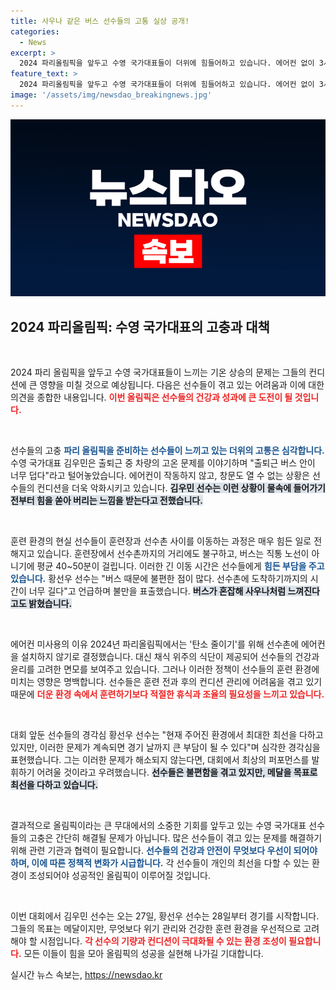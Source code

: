 ```yaml
---
title: 사우나 같은 버스 선수들의 고통 실상 공개!
categories:
  - News
excerpt: >
  2024 파리올림픽을 앞두고 수영 국가대표들이 더위에 힘들어하고 있습니다. 에어컨 없이 3시간을 소모하는 훈련, 선수들의 푸념이 끊이지 않는데... 과연 이 문제의 해결책은? 클릭해 자세한 소식을 확인하세요!
feature_text: >
  2024 파리올림픽을 앞두고 수영 국가대표들이 더위에 힘들어하고 있습니다. 에어컨 없이 3시간을 소모하는 훈련, 선수들의 푸념이 끊이지 않는데... 과연 이 문제의 해결책은? 클릭해 자세한 소식을 확인하세요!
image: '/assets/img/newsdao_breakingnews.jpg'
---
```


<p><img src="/assets/img/newsdao_breakingnews.jpg" alt="koreaapp 속보" /></p>

<h2 data-ke-size="size26">2024 파리올림픽: 수영 국가대표의 고충과 대책</h2>

<p data-ke-size="size16">&nbsp;</p>

<p>2024 파리 올림픽을 앞두고 수영 국가대표들이 느끼는 기온 상승의 문제는 그들의 컨디션에 큰 영향을 미칠 것으로 예상됩니다. 다음은 선수들이 겪고 있는 어려움과 이에 대한 의견을 종합한 내용입니다. <b><span style="color: #ee2323;">이번 올림픽은 선수들의 건강과 성과에 큰 도전이 될 것입니다.</span></b></p>

<p data-ke-size="size16">&nbsp;</p>

<p>선수들의 고충
<b><span style="color: #1a5490;">파리 올림픽을 준비하는 선수들이 느끼고 있는 더위의 고통은 심각합니다.</span></b> 수영 국가대표 김우민은 출퇴근 중 차량의 고온 문제를 이야기하며 "출퇴근 버스 안이 너무 덥다"라고 털어놓았습니다. 에어컨이 작동하지 않고, 창문도 열 수 없는 상황은 선수들의 컨디션을 더욱 악화시키고 있습니다. <b><span style="background-color: #21538527;">김우민 선수는 이런 상황이 물속에 들어가기 전부터 힘을 쏟아 버리는 느낌을 받는다고 전했습니다.</span></b></p>

<p data-ke-size="size16">&nbsp;</p>

<p>훈련 환경의 현실
선수들이 훈련장과 선수촌 사이를 이동하는 과정은 매우 힘든 일로 전해지고 있습니다. 훈련장에서 선수촌까지의 거리에도 불구하고, 버스는 직통 노선이 아니기에 평균 40~50분이 걸립니다. 이러한 긴 이동 시간은 선수들에게 <b><span style="color: #1a5490;">힘든 부담을 주고 있습니다.</span></b> 황선우 선수는 "버스 때문에 불편한 점이 많다. 선수촌에 도착하기까지의 시간이 너무 길다"고 언급하며 불만을 표출했습니다. <b><span style="background-color: #21538527;">버스가 혼잡해 사우나처럼 느껴진다고도 밝혔습니다.</span></b></p>

<p data-ke-size="size16">&nbsp;</p>

<p>에어컨 미사용의 이유
2024년 파리올림픽에서는 '탄소 줄이기'를 위해 선수촌에 에어컨을 설치하지 않기로 결정했습니다. 대신 채식 위주의 식단이 제공되어 선수들의 건강과 윤리를 고려한 면모를 보여주고 있습니다. 그러나 이러한 정책이 선수들의 훈련 환경에 미치는 영향은 명백합니다. 선수들은 훈련 전과 후의 컨디션 관리에 어려움을 겪고 있기 때문에 <b><span style="color: #ee2323;">더운 환경 속에서 훈련하기보다 적절한 휴식과 조율의 필요성을 느끼고 있습니다.</span></b></p>

<p data-ke-size="size16">&nbsp;</p>

<p>대회 앞둔 선수들의 경각심
황선우 선수는 "현재 주어진 환경에서 최대한 최선을 다하고 있지만, 이러한 문제가 계속되면 경기 날까지 큰 부담이 될 수 있다"며 심각한 경각심을 표현했습니다. 그는 이러한 문제가 해소되지 않는다면, 대회에서 최상의 퍼포먼스를 발휘하기 어려울 것이라고 우려했습니다. <b><span style="background-color: #21538527;">선수들은 불편함을 겪고 있지만, 메달을 목표로 최선을 다하고 있습니다.</span></b></p>

<p data-ke-size="size16">&nbsp;</p>

<p>결과적으로
올림픽이라는 큰 무대에서의 소중한 기회를 앞두고 있는 수영 국가대표 선수들의 고충은 간단히 해결될 문제가 아닙니다. 많은 선수들이 겪고 있는 문제를 해결하기 위해 관련 기관과 협력이 필요합니다. <b><span style="color: #1a5490;">선수들의 건강과 안전이 무엇보다 우선이 되어야 하며, 이에 따른 정책적 변화가 시급합니다.</span></b> 각 선수들이 개인의 최선을 다할 수 있는 환경이 조성되어야 성공적인 올림픽이 이루어질 것입니다.</p>

<p data-ke-size="size16">&nbsp;</p>

<p>이번 대회에서 김우민 선수는 오는 27일, 황선우 선수는 28일부터 경기를 시작합니다. 그들의 목표는 메달이지만, 무엇보다 위기 관리와 건강한 훈련 환경을 우선적으로 고려해야 할 시점입니다. <b><span style="color: #ee2323;">각 선수의 기량과 컨디션이 극대화될 수 있는 환경 조성이 필요합니다.</span></b> 모든 이들이 힘을 모아 올림픽의 성공을 실현해 나가길 기대합니다.</p>
실시간 뉴스 속보는, <a href="https://newsdao.kr" rel="dofollow">https://newsdao.kr</a>


